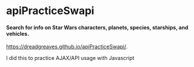 # apiPracticeSwapi

<h4>Search for info on Star Wars characters, planets, species, starships, and vehicles.</h4>

https://dreadgreaves.github.io/apiPracticeSwapi/.

<p>I did this to practice AJAX/API usage with Javascript</p>
